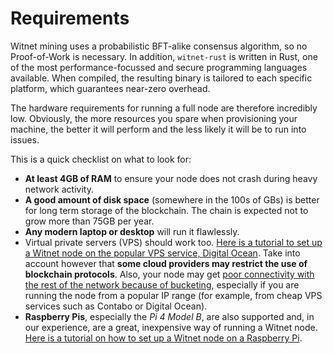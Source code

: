 # Requirements

Witnet mining uses a probabilistic BFT-alike consensus algorithm, so no Proof-of-Work is necessary. In addition, `witnet-rust` is written in Rust, one of the most performance-focussed and secure programming languages available. When compiled, the resulting binary is tailored to each specific platform, which guarantees near-zero overhead.

The hardware requirements for running a full node are therefore incredibly low. Obviously, the more resources you spare when provisioning your machine, the better it will perform and the less likely it will be to run into issues.

This is a quick checklist on what to look for:

* **At least 4GB of RAM** to ensure your node does not crash during heavy network activity.
* **A good amount of disk space** (somewhere in the 100s of GBs) is better for long term storage of the blockchain. The chain is expected not to grow more than 75GB per year.
* **Any modern laptop or desktop** will run it flawlessly.
* Virtual private servers (VPS) should work too. [Here is a tutorial to set up a Witnet node on the popular VPS service, Digital Ocean](https://www.youtube.com/watch?v=qlo0D\_2F7qw). Take into account however that **some cloud providers may restrict the use of blockchain protocols**. Also, your node may get [poor connectivity with the rest of the network because of bucketing](https://medium.com/witnet/the-p2p-bucketing-system-in-witnet-d893dce4b8c5), especially if you are running the node from a popular IP range (for example, from cheap VPS services such as Contabo or Digital Ocean).
* **Raspberry Pis**, especially the _Pi 4 Model B_, are also supported and, in our experience, are a great, inexpensive way of running a Witnet node. [Here is a tutorial on how to set up a Witnet node on a Raspberry Pi](https://www.youtube.com/watch?v=He2vuLtFyns).
